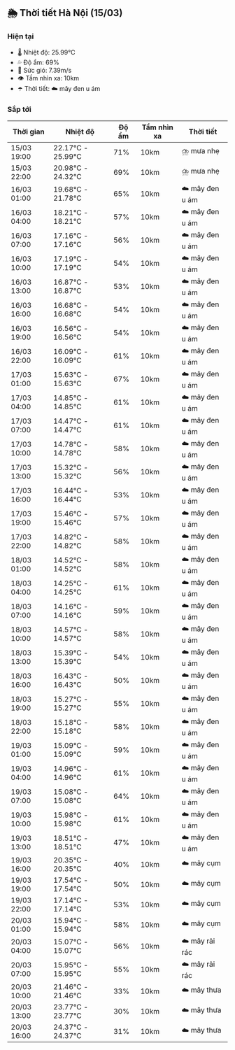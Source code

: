 ## 🌦️ Thời tiết Hà Nội (15/03)

### Hiện tại

- 🌡️ Nhiệt độ: 25.99℃
- 💦 Độ ẩm: 69%
- 💨 Sức gió: 7.39m/s
- 👁️ Tầm nhìn xa: 10km
- ☂️ Thời tiết: ☁️ mây đen u ám

### Sắp tới

| Thời gian | Nhiệt độ | Độ ẩm | Tầm nhìn xa | Thời tiết |
| --- | --- | --- | --- | --- |
| 15/03 19:00 | 22.17℃ - 25.99℃ | 71% | 10km | ⛈️ mưa nhẹ |
| 15/03 22:00 | 20.98℃ - 24.32℃ | 69% | 10km | ⛈️ mưa nhẹ |
| 16/03 01:00 | 19.68℃ - 21.78℃ | 65% | 10km | ☁️ mây đen u ám |
| 16/03 04:00 | 18.21℃ - 18.21℃ | 57% | 10km | ☁️ mây đen u ám |
| 16/03 07:00 | 17.16℃ - 17.16℃ | 56% | 10km | ☁️ mây đen u ám |
| 16/03 10:00 | 17.19℃ - 17.19℃ | 54% | 10km | ☁️ mây đen u ám |
| 16/03 13:00 | 16.87℃ - 16.87℃ | 53% | 10km | ☁️ mây đen u ám |
| 16/03 16:00 | 16.68℃ - 16.68℃ | 54% | 10km | ☁️ mây đen u ám |
| 16/03 19:00 | 16.56℃ - 16.56℃ | 54% | 10km | ☁️ mây đen u ám |
| 16/03 22:00 | 16.09℃ - 16.09℃ | 61% | 10km | ☁️ mây đen u ám |
| 17/03 01:00 | 15.63℃ - 15.63℃ | 67% | 10km | ☁️ mây đen u ám |
| 17/03 04:00 | 14.85℃ - 14.85℃ | 61% | 10km | ☁️ mây đen u ám |
| 17/03 07:00 | 14.47℃ - 14.47℃ | 61% | 10km | ☁️ mây đen u ám |
| 17/03 10:00 | 14.78℃ - 14.78℃ | 58% | 10km | ☁️ mây đen u ám |
| 17/03 13:00 | 15.32℃ - 15.32℃ | 56% | 10km | ☁️ mây đen u ám |
| 17/03 16:00 | 16.44℃ - 16.44℃ | 53% | 10km | ☁️ mây đen u ám |
| 17/03 19:00 | 15.46℃ - 15.46℃ | 57% | 10km | ☁️ mây đen u ám |
| 17/03 22:00 | 14.82℃ - 14.82℃ | 58% | 10km | ☁️ mây đen u ám |
| 18/03 01:00 | 14.52℃ - 14.52℃ | 58% | 10km | ☁️ mây đen u ám |
| 18/03 04:00 | 14.25℃ - 14.25℃ | 61% | 10km | ☁️ mây đen u ám |
| 18/03 07:00 | 14.16℃ - 14.16℃ | 59% | 10km | ☁️ mây đen u ám |
| 18/03 10:00 | 14.57℃ - 14.57℃ | 58% | 10km | ☁️ mây đen u ám |
| 18/03 13:00 | 15.39℃ - 15.39℃ | 54% | 10km | ☁️ mây đen u ám |
| 18/03 16:00 | 16.43℃ - 16.43℃ | 50% | 10km | ☁️ mây đen u ám |
| 18/03 19:00 | 15.27℃ - 15.27℃ | 55% | 10km | ☁️ mây đen u ám |
| 18/03 22:00 | 15.18℃ - 15.18℃ | 58% | 10km | ☁️ mây đen u ám |
| 19/03 01:00 | 15.09℃ - 15.09℃ | 59% | 10km | ☁️ mây đen u ám |
| 19/03 04:00 | 14.96℃ - 14.96℃ | 61% | 10km | ☁️ mây đen u ám |
| 19/03 07:00 | 15.08℃ - 15.08℃ | 64% | 10km | ☁️ mây đen u ám |
| 19/03 10:00 | 15.98℃ - 15.98℃ | 61% | 10km | ☁️ mây đen u ám |
| 19/03 13:00 | 18.51℃ - 18.51℃ | 47% | 10km | ☁️ mây đen u ám |
| 19/03 16:00 | 20.35℃ - 20.35℃ | 40% | 10km | ☁️ mây cụm |
| 19/03 19:00 | 17.54℃ - 17.54℃ | 50% | 10km | ☁️ mây cụm |
| 19/03 22:00 | 17.14℃ - 17.14℃ | 53% | 10km | ☁️ mây cụm |
| 20/03 01:00 | 15.94℃ - 15.94℃ | 58% | 10km | ☁️ mây cụm |
| 20/03 04:00 | 15.07℃ - 15.07℃ | 56% | 10km | ☁️ mây rải rác |
| 20/03 07:00 | 15.95℃ - 15.95℃ | 55% | 10km | ☁️ mây rải rác |
| 20/03 10:00 | 21.46℃ - 21.46℃ | 33% | 10km | ☁️ mây thưa |
| 20/03 13:00 | 23.77℃ - 23.77℃ | 30% | 10km | ☁️ mây thưa |
| 20/03 16:00 | 24.37℃ - 24.37℃ | 31% | 10km | ☁️ mây thưa |
